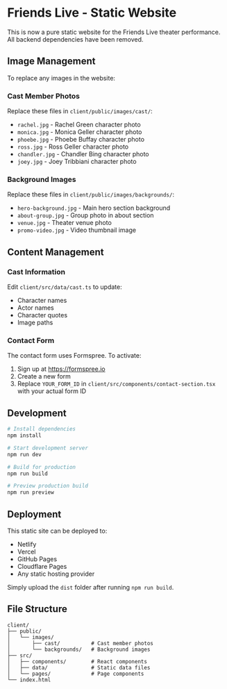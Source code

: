 # Friends Live - Static Website

This is now a pure static website for the Friends Live theater performance. All backend dependencies have been removed.

## Image Management

To replace any images in the website:

### Cast Member Photos
Replace these files in `client/public/images/cast/`:
- `rachel.jpg` - Rachel Green character photo
- `monica.jpg` - Monica Geller character photo  
- `phoebe.jpg` - Phoebe Buffay character photo
- `ross.jpg` - Ross Geller character photo
- `chandler.jpg` - Chandler Bing character photo
- `joey.jpg` - Joey Tribbiani character photo

### Background Images
Replace these files in `client/public/images/backgrounds/`:
- `hero-background.jpg` - Main hero section background
- `about-group.jpg` - Group photo in about section
- `venue.jpg` - Theater venue photo
- `promo-video.jpg` - Video thumbnail image

## Content Management

### Cast Information
Edit `client/src/data/cast.ts` to update:
- Character names
- Actor names  
- Character quotes
- Image paths

### Contact Form
The contact form uses Formspree. To activate:
1. Sign up at https://formspree.io
2. Create a new form
3. Replace `YOUR_FORM_ID` in `client/src/components/contact-section.tsx` with your actual form ID

## Development

```bash
# Install dependencies
npm install

# Start development server
npm run dev

# Build for production
npm run build

# Preview production build
npm run preview
```

## Deployment

This static site can be deployed to:
- Netlify
- Vercel
- GitHub Pages
- Cloudflare Pages
- Any static hosting provider

Simply upload the `dist` folder after running `npm run build`.

## File Structure

```
client/
├── public/
│   └── images/
│       ├── cast/          # Cast member photos
│       └── backgrounds/   # Background images
├── src/
│   ├── components/        # React components
│   ├── data/              # Static data files
│   └── pages/             # Page components
└── index.html
```